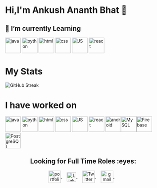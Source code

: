 #  Hi,I'm Ankush Ananth Bhat 👋
## 🌱 I’m currently  Learning

 <img src="https://www.vectorlogo.zone/logos/java/java-icon.svg" alt="java" width="50" height="50"/> <img src="https://www.vectorlogo.zone/logos/python/python-icon.svg" alt="python" width="50" height="50"/> <img src="https://www.vectorlogo.zone/logos/w3_html5/w3_html5-icon.svg" alt="html" width="50" height="50"/>  <img src="https://www.vectorlogo.zone/logos/w3_css/w3_css-icon.svg" alt="css" width="50" height="50"/>  <img src="https://www.vectorlogo.zone/logos/javascript/javascript-icon.svg" alt="JS" width="50" height="50"/>  <img src="https://www.vectorlogo.zone/logos/reactjs/reactjs-icon.svg" alt="react" width="50" height="50"/> 

# My Stats
![GitHub Streak](http://github-readme-streak-stats.herokuapp.com?user=BhatAnkush&theme=navy-gear&date_format=M%20j%5B%2C%20Y%5D)
# I have worked on
 <img src="https://www.vectorlogo.zone/logos/java/java-icon.svg" alt="java" width="50" height="50"/> <img src="https://www.vectorlogo.zone/logos/python/python-icon.svg" alt="python" width="50" height="50"/> <img src="https://www.vectorlogo.zone/logos/w3_html5/w3_html5-icon.svg" alt="html" width="50" height="50"/> <img src="https://www.vectorlogo.zone/logos/w3_css/w3_css-icon.svg" alt="css" width="50" height="50"/>  <img src="https://www.vectorlogo.zone/logos/javascript/javascript-icon.svg" alt="JS" width="50" height="50"/>  <img src="https://www.vectorlogo.zone/logos/reactjs/reactjs-icon.svg" alt="react" width="50" height="50"/> <img src="https://www.vectorlogo.zone/logos/android/android-official.svg" alt="android" width="50" height="50"/><img src="https://www.vectorlogo.zone/logos/mysql/mysql-horizontal.svg" alt="My SQL" width="50" height="50"/><img src="https://www.vectorlogo.zone/logos/firebase/firebase-icon.svg" alt="Firebase" width="50" height="50"/>
<img src="https://www.vectorlogo.zone/logos/postgresql/postgresql-icon.svg" alt="PostgreSQL" width="50" height="50"/>
<h2 align="center"><strong>Looking for Full Time Roles :eyes:</strong></h2>


<p align="center">
<a href="https://bhatankush.github.io/" target="blank">
  <img align="center" alt="portfolio" src="https://img.icons8.com/fluent/48/000000/resume-website.png" width="40px" height="40px"/>
  </a>&nbsp; &nbsp;

 <a href="https://www.linkedin.com/in/ankushab/" target="blank">
 <img align="center" alt="Linkedin" width="30px" src="https://www.vectorlogo.zone/logos/linkedin/linkedin-icon.svg" />
 </a>&nbsp; &nbsp;

 <a href="https://twitter.com/AnkushB68271082" target="blank">
  <img align="center" alt="Twitter" width="40px" src="https://www.vectorlogo.zone/logos/twitter/twitter-icon.svg" />
  </a>&nbsp; &nbsp;

   <a href="mailto:ankushbhataab@gmail.com" target="blank">
  <img align="center" alt="gmail" src="https://img.icons8.com/fluent/48/000000/gmail.png" width="40px"/>
 </a>&nbsp; &nbsp;
